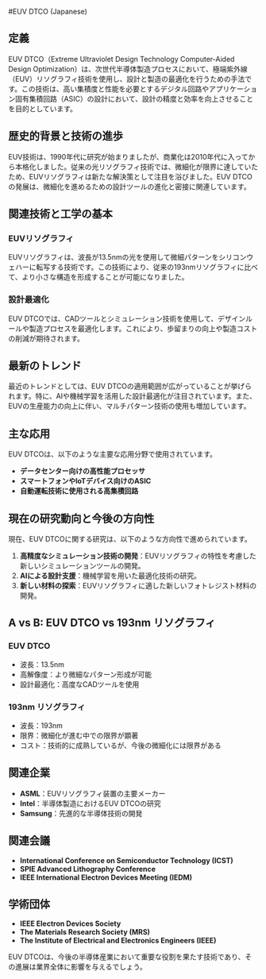 #EUV DTCO (Japanese)

## 定義

EUV DTCO（Extreme Ultraviolet Design Technology Computer-Aided Design Optimization）は、次世代半導体製造プロセスにおいて、極端紫外線（EUV）リソグラフィ技術を使用し、設計と製造の最適化を行うための手法です。この技術は、高い集積度と性能を必要とするデジタル回路やアプリケーション固有集積回路（ASIC）の設計において、設計の精度と効率を向上させることを目的としています。

## 歴史的背景と技術の進歩

EUV技術は、1990年代に研究が始まりましたが、商業化は2010年代に入ってから本格化しました。従来の光リソグラフィ技術では、微細化が限界に達していたため、EUVリソグラフィは新たな解決策として注目を浴びました。EUV DTCOの発展は、微細化を進めるための設計ツールの進化と密接に関連しています。

## 関連技術と工学の基本

### EUVリソグラフィ

EUVリソグラフィは、波長が13.5nmの光を使用して微細パターンをシリコンウェハーに転写する技術です。この技術により、従来の193nmリソグラフィに比べて、より小さな構造を形成することが可能になりました。

### 設計最適化

EUV DTCOでは、CADツールとシミュレーション技術を使用して、デザインルールや製造プロセスを最適化します。これにより、歩留まりの向上や製造コストの削減が期待されます。

## 最新のトレンド

最近のトレンドとしては、EUV DTCOの適用範囲が広がっていることが挙げられます。特に、AIや機械学習を活用した設計最適化が注目されています。また、EUVの生産能力の向上に伴い、マルチパターン技術の使用も増加しています。

## 主な応用

EUV DTCOは、以下のような主要な応用分野で使用されています。

- **データセンター向けの高性能プロセッサ**
- **スマートフォンやIoTデバイス向けのASIC**
- **自動運転技術に使用される高集積回路**

## 現在の研究動向と今後の方向性

現在、EUV DTCOに関する研究は、以下のような方向性で進められています。

1. **高精度なシミュレーション技術の開発**：EUVリソグラフィの特性を考慮した新しいシミュレーションツールの開発。
2. **AIによる設計支援**：機械学習を用いた最適化技術の研究。
3. **新しい材料の探索**：EUVリソグラフィに適した新しいフォトレジスト材料の開発。

## A vs B: EUV DTCO vs 193nm リソグラフィ

### EUV DTCO

- 波長：13.5nm
- 高解像度：より微細なパターン形成が可能
- 設計最適化：高度なCADツールを使用

### 193nm リソグラフィ

- 波長：193nm
- 限界：微細化が進む中での限界が顕著
- コスト：技術的に成熟しているが、今後の微細化には限界がある

## 関連企業

- **ASML**：EUVリソグラフィ装置の主要メーカー
- **Intel**：半導体製造におけるEUV DTCOの研究
- **Samsung**：先進的な半導体技術の開発

## 関連会議

- **International Conference on Semiconductor Technology (ICST)**
- **SPIE Advanced Lithography Conference**
- **IEEE International Electron Devices Meeting (IEDM)**

## 学術団体

- **IEEE Electron Devices Society**
- **The Materials Research Society (MRS)**
- **The Institute of Electrical and Electronics Engineers (IEEE)**

EUV DTCOは、今後の半導体産業において重要な役割を果たす技術であり、その進展は業界全体に影響を与えるでしょう。